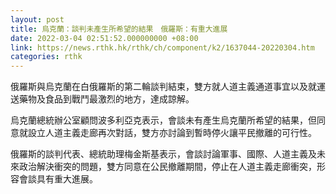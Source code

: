 ```yaml
---
layout: post
title: 烏克蘭：談判未產生所希望的結果　俄羅斯：有重大進展
date: 2022-03-04 02:51:52.000000000 +08:00
link: https://news.rthk.hk/rthk/ch/component/k2/1637044-20220304.htm
categories: rthk
---
```


俄羅斯與烏克蘭在白俄羅斯的第二輪談判結束，雙方就人道主義通道事宜以及就運送藥物及食品到戰鬥最激烈的地方，達成諒解。

烏克蘭總統辦公室顧問波多利亞克表示，會談未有產生烏克蘭所希望的結果，但同意就設立人道主義走廊再次對話，雙方亦討論到暫時停火讓平民撤離的可行性。

俄羅斯的談判代表、總統助理梅金斯基表示，會談討論軍事、國際、人道主義及未來政治解決衝突的問題，雙方同意在公民撤離期間，停止在人道主義走廊衝突，形容會談具有重大進展。
